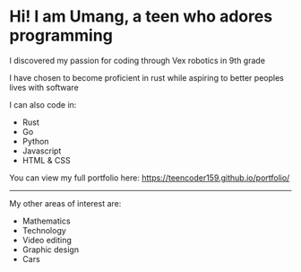 # Hi! I am Umang, a teen who adores programming
  
  I discovered my passion for coding through Vex robotics in 9th grade
  
  I have chosen to become proficient in rust while aspiring to better peoples lives with software
  
  I can also code in:
  - Rust
  - Go
  - Python
  - Javascript
  - HTML & CSS

  You can view my full portfolio here: 
  https://teencoder159.github.io/portfolio/
  
  ---
  My other areas of interest are:
  - Mathematics
  - Technology
  - Video editing 
  - Graphic design
  - Cars
